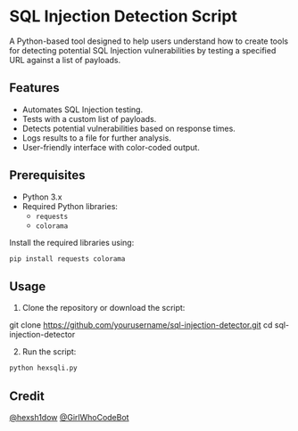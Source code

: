 # SQL Injection Detection Script

A Python-based tool designed to help users understand how to create tools for detecting potential SQL Injection vulnerabilities by testing a specified URL against a list of payloads.

## Features

- Automates SQL Injection testing.
- Tests with a custom list of payloads.
- Detects potential vulnerabilities based on response times.
- Logs results to a file for further analysis.
- User-friendly interface with color-coded output.

## Prerequisites

- Python 3.x
- Required Python libraries:
  - `requests`
  - `colorama`

Install the required libraries using:

```bash
pip install requests colorama
```
## Usage

1. Clone the repository or download the script:

git clone https://github.com/yourusername/sql-injection-detector.git
cd sql-injection-detector


2. Run the script:

```bash
python hexsqli.py
```

## Credit 

<a href="https://x.com/hexsh1dow">@hexsh1dow</a>
<a href="https://x.com/GirlWhoCodeBot">@GirlWhoCodeBot</a>
